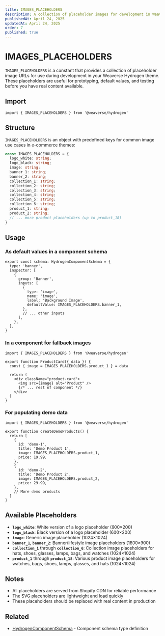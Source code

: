 ```yaml
---
title: IMAGES_PLACEHOLDERS
description: A collection of placeholder images for development in Weaverse Hydrogen themes.
publishedAt: April 24, 2025
updatedAt: April 24, 2025
order: 7
published: true
---
```


# IMAGES_PLACEHOLDERS

`IMAGES_PLACEHOLDERS` is a constant that provides a collection of placeholder image URLs for use during development in your Weaverse Hydrogen theme. These placeholders are useful for prototyping, default values, and testing before you have real content available.

## Import

```tsx
import { IMAGES_PLACEHOLDERS } from '@weaverse/hydrogen'
```

## Structure

`IMAGES_PLACEHOLDERS` is an object with predefined keys for common image use cases in e-commerce themes:

```typescript
const IMAGES_PLACEHOLDERS = {
  logo_white: string;
  logo_black: string;
  image: string;
  banner_1: string;
  banner_2: string;
  collection_1: string;
  collection_2: string;
  collection_3: string;
  collection_4: string;
  collection_5: string;
  collection_6: string;
  product_1: string;
  product_2: string;
  // ... more product placeholders (up to product_18)
}
```

## Usage

### As default values in a component schema

```tsx
export const schema: HydrogenComponentSchema = {
  type: 'banner',
  inspector: [
    {
      group: 'Banner',
      inputs: [
        {
          type: 'image',
          name: 'image',
          label: 'Background Image',
          defaultValue: IMAGES_PLACEHOLDERS.banner_1,
        },
        // ... other inputs
      ],
    },
  ],
}
```

### In a component for fallback images

```tsx
import { IMAGES_PLACEHOLDERS } from '@weaverse/hydrogen'

export function ProductCard({ data }) {
  const { image = IMAGES_PLACEHOLDERS.product_1 } = data
  
  return (
    <div className="product-card">
      <img src={image} alt="Product" />
      {/* ... rest of component */}
    </div>
  )
}
```

### For populating demo data

```tsx
import { IMAGES_PLACEHOLDERS } from '@weaverse/hydrogen'

export function createDemoProducts() {
  return [
    {
      id: 'demo-1',
      title: 'Demo Product 1',
      image: IMAGES_PLACEHOLDERS.product_1,
      price: 19.99,
    },
    {
      id: 'demo-2',
      title: 'Demo Product 2',
      image: IMAGES_PLACEHOLDERS.product_2,
      price: 29.99,
    },
    // More demo products
  ]
}
```

## Available Placeholders

- **`logo_white`**: White version of a logo placeholder (600×200)
- **`logo_black`**: Black version of a logo placeholder (600×200)
- **`image`**: Generic image placeholder (1024×1024)
- **`banner_1`**, **`banner_2`**: Banner/lifestyle image placeholders (1800×900)
- **`collection_1`** through **`collection_6`**: Collection image placeholders for hats, shoes, glasses, lamps, bags, and watches (1024×1024)
- **`product_1`** through **`product_18`**: Various product image placeholders for watches, bags, shoes, lamps, glasses, and hats (1024×1024)

## Notes

- All placeholders are served from Shopify CDN for reliable performance
- The SVG placeholders are lightweight and load quickly
- These placeholders should be replaced with real content in production

## Related

- [HydrogenComponentSchema](/docs/api/types) - Component schema type definition
